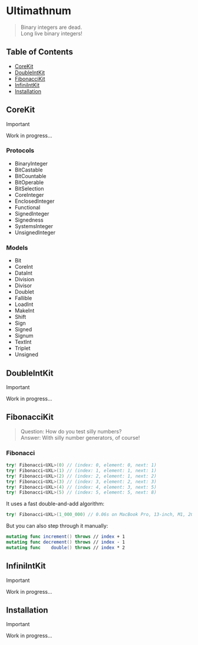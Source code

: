 # Ultimathnum

> Binary integers are dead.\
> Long live binary integers!

## Table of Contents

* [CoreKit](#corekit)
* [DoubleIntKit](#doubleintkit)
* [FibonacciKit](#fibonaccikit)
* [InfiniIntKit](#infiniintkit)
* [Installation](#installation)

<a name="corekit"/>

## CoreKit

> [!IMPORTANT]
> Work in progress...

### Protocols

- BinaryInteger
- BitCastable
- BitCountable
- BitOperable
- BitSelection
- CoreInteger
- EnclosedInteger
- Functional
- SignedInteger
- Signedness
- SystemsInteger
- UnsignedInteger

### Models

- Bit
- CoreInt
- DataInt
- Division
- Divisor
- Doublet
- Fallible
- LoadInt
- MakeInt
- Shift
- Sign
- Signed
- Signum
- TextInt
- Triplet
- Unsigned

<a name="doubleintkit"/>

## DoubleIntKit

> [!IMPORTANT]
> Work in progress...

<a name="fibonaccikit"/>

## FibonacciKit

> Question: How do you test silly numbers?\
> Answer: With silly number generators, of course!

### Fibonacci

```swift
try! Fibonacci<UXL>(0) // (index: 0, element: 0, next: 1)
try! Fibonacci<UXL>(1) // (index: 1, element: 1, next: 1)
try! Fibonacci<UXL>(2) // (index: 2, element: 1, next: 2)
try! Fibonacci<UXL>(3) // (index: 3, element: 2, next: 3)
try! Fibonacci<UXL>(4) // (index: 4, element: 3, next: 5)
try! Fibonacci<UXL>(5) // (index: 5, element: 5, next: 8)
```

It uses a fast double-and-add algorithm:

```swift
try! Fibonacci<UXL>(1_000_000) // 0.06s on MacBook Pro, 13-inch, M1, 2020
```

But you can also step through it manually:

```swift
mutating func increment() throws // index + 1
mutating func decrement() throws // index - 1
mutating func    double() throws // index * 2
```

<a name="infiniintkit"/>

## InfiniIntKit

> [!IMPORTANT]
> Work in progress...

<a name="installation"/>

## Installation

> [!IMPORTANT]
> Work in progress...
